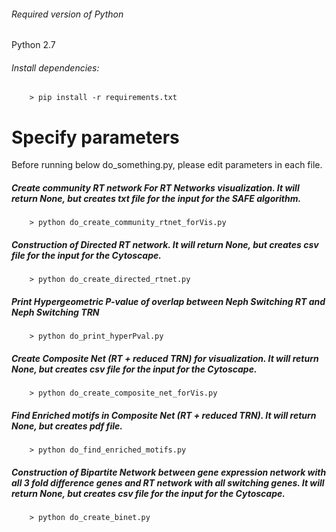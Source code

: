 ###### Required version of Python
Python 2.7

###### Install dependencies:
```
	> pip install -r requirements.txt
```

# Specify parameters
Before running below do_something.py, please edit parameters in each file.

##### Create community RT network For RT Networks visualization. It will return None, but creates txt file for the input for the SAFE algorithm.
```
	> python do_create_community_rtnet_forVis.py
```

##### Construction of Directed RT network. It will return None, but creates csv file for the input for the Cytoscape.
```
	> python do_create_directed_rtnet.py
```

##### Print Hypergeometric P-value of overlap between Neph Switching RT and Neph Switching TRN
```
	> python do_print_hyperPval.py
```

##### Create Composite Net (RT + reduced TRN) for visualization. It will return None, but creates csv file for the input for the Cytoscape.
```
	> python do_create_composite_net_forVis.py
```

##### Find Enriched motifs in Composite Net (RT + reduced TRN). It will return None, but creates pdf file.
```
	> python do_find_enriched_motifs.py
```

##### Construction of Bipartite Network between gene expression network with all 3 fold difference genes and RT network with all switching genes. It will return None, but creates csv file for the input for the Cytoscape.
```
	> python do_create_binet.py
```
